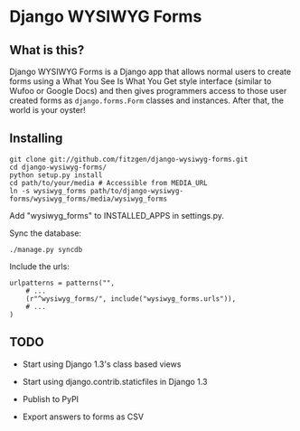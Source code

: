 # Django WYSIWYG Forms

## What is this?

Django WYSIWYG Forms is a Django app that allows normal users to create forms
using a What You See Is What You Get style interface (similar to Wufoo or Google
Docs) and then gives programmers access to those user created forms as
`django.forms.Form` classes and instances. After that, the world is your oyster!

## Installing

    git clone git://github.com/fitzgen/django-wysiwyg-forms.git
    cd django-wysiwyg-forms/
    python setup.py install
    cd path/to/your/media # Accessible from MEDIA_URL
    ln -s wysiwyg_forms path/to/django-wysiwyg-forms/wysiwyg_forms/media/wysiwyg_forms

Add "wysiwyg_forms" to INSTALLED_APPS in settings.py.

Sync the database:

    ./manage.py syncdb

Include the urls:

    urlpatterns = patterns("",
        # ...
        (r"^wysiwyg_forms/", include("wysiwyg_forms.urls")),
        # ...
    )

## TODO

* Start using Django 1.3's class based views

* Start using django.contrib.staticfiles in Django 1.3

* Publish to PyPI

* Export answers to forms as CSV

